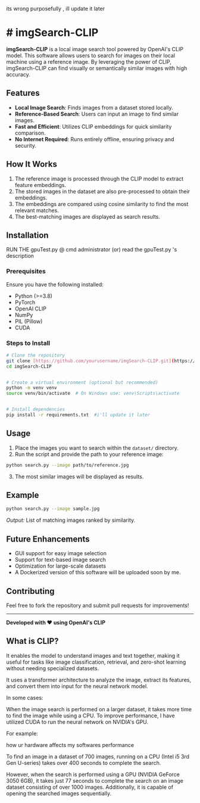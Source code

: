 its wrong purposefully , ill update it later
# # imgSearch-CLIP


**imgSearch-CLIP** is a local image search tool powered by OpenAI's CLIP model. This software allows users to search for images on their local machine using a reference image. By leveraging the power of CLIP, imgSearch-CLIP can find visually or semantically similar images with high accuracy.


## Features

- **Local Image Search**: Finds images from a dataset stored locally.
- **Reference-Based Search**: Users can input an image to find similar images.
- **Fast and Efficient**: Utilizes CLIP embeddings for quick similarity comparison.
- **No Internet Required**: Runs entirely offline, ensuring privacy and security.


## How It Works

1. The reference image is processed through the CLIP model to extract feature embeddings.
2. The stored images in the dataset are also pre-processed to obtain their embeddings.
3. The embeddings are compared using cosine similarity to find the most relevant matches.
4. The best-matching images are displayed as search results.


## Installation

   RUN THE gpuTest.py @ cmd administrator 
               (or)
   read the gpuTest.py 's description

### Prerequisites

Ensure you have the following installed:

- Python (>=3.8)
- PyTorch
- OpenAI CLIP
- NumPy
- PIL (Pillow)
- CUDA


### Steps to Install

```bash
# Clone the repository
git clone [https://github.com/yourusername/imgSearch-CLIP.git](https://github.com/yourusername/imgSearch-CLIP.git)
cd imgSearch-CLIP


# Create a virtual environment (optional but recommended)
python -m venv venv
source venv/bin/activate  # On Windows use: venv\Scripts\activate


# Install dependencies
pip install -r requirements.txt  #i'll update it later
```


## Usage

1. Place the images you want to search within the `dataset/` directory.
2. Run the script and provide the path to your reference image:

```bash
python search.py --image path/to/reference.jpg
```

3. The most similar images will be displayed as results.


## Example

```bash
python search.py --image sample.jpg
```

*Output:* List of matching images ranked by similarity.


## Future Enhancements

- GUI support for easy image selection
- Support for text-based image search
- Optimization for large-scale datasets
- A Dockerized version of this software will be uploaded soon by me.


## Contributing

Feel free to fork the repository and submit pull requests for improvements!





---

**Developed with ❤️ using OpenAI's CLIP**


## What is CLIP?

 It enables the model to understand images and text together, making it useful for tasks like image classification, retrieval, and zero-shot learning without needing specialized datasets.


It uses a transformer architecture to analyze the image, extract its features, and convert them into input for the neural network model.

In some cases:

When the image search is performed on a larger dataset, it takes more time to find the image while using a CPU. To improve performance, I have utilized CUDA to run the neural network on NVIDIA's GPU.


For example:

how ur hardware affects my softwares performance

To find an image in a dataset of 700 images, running on a CPU (Intel i5 3rd Gen U-series) takes over 400 seconds to complete the search.

However, when the search is performed using a GPU (NVIDIA GeForce 3050 6GB), it takes just 77 seconds to complete the search on an image dataset consisting of over 1000 images. Additionally, it is capable of opening the searched images sequentially.

